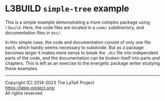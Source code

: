 L3BUILD `simple-tree` example
=================================================

This is a simple example demonstrating a more complex package using `l3build`.
Here, the code files are located in a `code/` subdirectory, and documentation files in `doc/`.

In this simple case, the code and documentation consist of only one file each, which hardly seems necessary to subdivide.
But as a package becomes larger it makes more sense to break the `.dtx` file into independent parts of the code, and the documentation can be broken itself into parts and chapters.
This is left as an exercise to the energetic package writer studying these examples.

-----

Copyright (C) 2014-2023 The LaTeX Project <br />
<https://latex-project.org/> <br />
All rights reserved.
